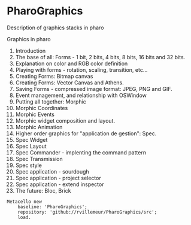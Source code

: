 # PharoGraphics
Description of graphics stacks in pharo

Graphics in pharo

1. Introduction
2. The base of all: Forms - 1 bit, 2 bits, 4 bits, 8 bits, 16 bits and 32 bits.
3. Explanation on color and RGB color definition
4. Playing with forms - rotation, scaling, transition, etc...
5. Creating Forms: Bitmap canvas
6. Creating Forms: Vector Canvas and Athens.
7. Saving Forms - compressed image format: JPEG, PNG and GIF.
8. Event management, and relationship with OSWindow
9. Putting all together: Morphic
10. Morphic Coordinates
11. Morphic Events
12. Morphic widget composition and layout.
13. Morphic Animation
14. Higher order graphics for "application de gestion": Spec.
15. Spec Widget
16. Spec Layout
17. Spec Commander - implenting the command pattern
18. Spec Transmission
19. Spec style
20. Spec application - sourdough
21. Spec application - project selector
22. Spec application - extend inspector
23. The future: Bloc, Brick


```smalltalk
Metacello new
    baseline: 'PharoGraphics';
    repository: 'github://rvillemeur/PharoGraphics/src';
    load.
 ```
